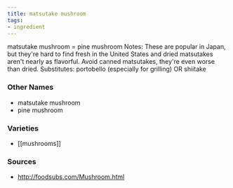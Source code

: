 ```yaml
---
title: matsutake mushroom
tags:
- ingredient
---
```

matsutake mushroom = pine mushroom Notes: These are popular in Japan, but they're hard to find fresh in the United States and dried matsutakes aren't nearly as flavorful. Avoid canned matsutakes, they're even worse than dried. Substitutes: portobello (especially for grilling) OR shiitake

### Other Names

* matsutake mushroom
* pine mushroom

### Varieties

* [[mushrooms]]

### Sources
* http://foodsubs.com/Mushroom.html
